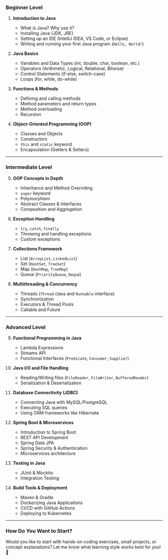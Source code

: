 ### **Beginner Level**  
1. **Introduction to Java**  
   - What is Java? Why use it?  
   - Installing Java (JDK, JRE)  
   - Setting up an IDE (IntelliJ IDEA, VS Code, or Eclipse)  
   - Writing and running your first Java program (`Hello, World!`)  

2. **Java Basics**  
   - Variables and Data Types (int, double, char, boolean, etc.)  
   - Operators (Arithmetic, Logical, Relational, Bitwise)  
   - Control Statements (if-else, switch-case)  
   - Loops (for, while, do-while)  

3. **Functions & Methods**  
   - Defining and calling methods  
   - Method parameters and return types  
   - Method overloading  
   - Recursion  

4. **Object-Oriented Programming (OOP)**  
   - Classes and Objects  
   - Constructors  
   - `this` and `static` keyword  
   - Encapsulation (Getters & Setters)  

---

### **Intermediate Level**  
5. **OOP Concepts in Depth**  
   - Inheritance and Method Overriding  
   - `super` keyword  
   - Polymorphism  
   - Abstract Classes & Interfaces  
   - Composition and Aggregation  

6. **Exception Handling**  
   - `try`, `catch`, `finally`  
   - Throwing and handling exceptions  
   - Custom exceptions  

7. **Collections Framework**  
   - List (`ArrayList`, `LinkedList`)  
   - Set (`HashSet`, `TreeSet`)  
   - Map (`HashMap`, `TreeMap`)  
   - Queue (`PriorityQueue`, `Deque`)  

8. **Multithreading & Concurrency**  
   - Threads (`Thread` class and `Runnable` interface)  
   - Synchronization  
   - Executors & Thread Pools  
   - Callable and Future  

---

### **Advanced Level**  
9. **Functional Programming in Java**  
   - Lambda Expressions  
   - Streams API  
   - Functional Interfaces (`Predicate`, `Consumer`, `Supplier`)  

10. **Java I/O and File Handling**  
    - Reading/Writing files (`FileReader`, `FileWriter`, `BufferedReader`)  
    - Serialization & Deserialization  

11. **Database Connectivity (JDBC)**  
    - Connecting Java with MySQL/PostgreSQL  
    - Executing SQL queries  
    - Using ORM frameworks like Hibernate  

12. **Spring Boot & Microservices**  
    - Introduction to Spring Boot  
    - REST API Development  
    - Spring Data JPA  
    - Spring Security & Authentication  
    - Microservices architecture  

13. **Testing in Java**  
    - JUnit & Mockito  
    - Integration Testing  

14. **Build Tools & Deployment**  
    - Maven & Gradle  
    - Dockerizing Java Applications  
    - CI/CD with GitHub Actions  
    - Deploying to Kubernetes  

---

### **How Do You Want to Start?**  
Would you like to start with hands-on coding exercises, small projects, or concept explanations? Let me know what learning style works best for you! 🚀
